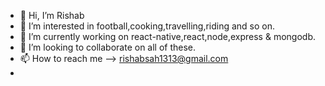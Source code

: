 - 👋 Hi, I’m Rishab
- 👀 I’m interested in football,cooking,travelling,riding and so on.
- 🌱 I’m currently working on react-native,react,node,express & mongodb.
- 💞️ I’m looking to collaborate on all of these.
- 📫 How to reach me -->  rishabsah1313@gmail.com
-

<!---
rishabsah13/rishabsah13 is a ✨ special ✨ repository because its `README.md` (this file) appears on your GitHub profile.
You can click the Preview link to take a look at your changes.
--->
